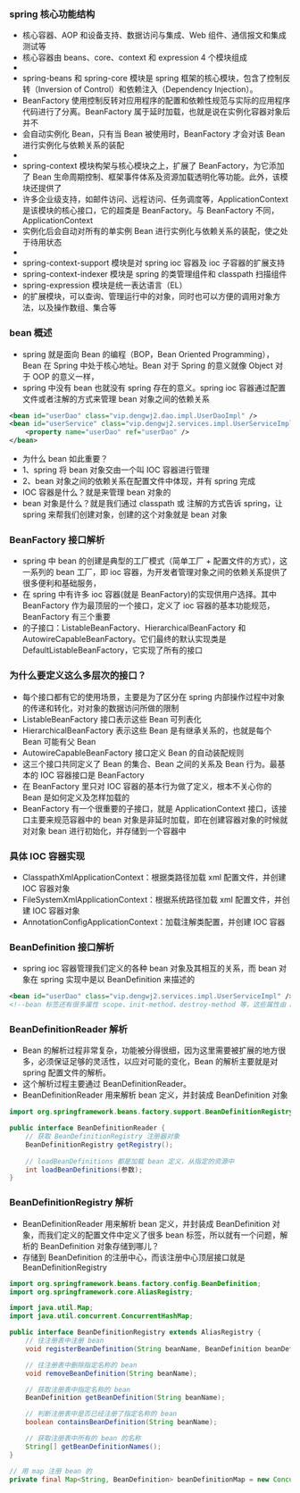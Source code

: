 ### spring 核心功能结构
* 核心容器、AOP 和设备支持、数据访问与集成、Web 组件、通信报文和集成测试等
* 核心容器由 beans、core、context 和 expression 4 个模块组成
* 
* spring-beans 和 spring-core 模块是 spring 框架的核心模块，包含了控制反转（Inversion of Control）和依赖注入（Dependency Injection）。
* BeanFactory 使用控制反转对应用程序的配置和依赖性规范与实际的应用程序代码进行了分离。BeanFactory 属于延时加载，也就是说在实例化容器对象后并不
* 会自动实例化 Bean，只有当 Bean 被使用时，BeanFactory 才会对该 Bean 进行实例化与依赖关系的装配
* 
* spring-context 模块构架与核心模块之上，扩展了 BeanFactory，为它添加了 Bean 生命周期控制、框架事件体系及资源加载透明化等功能。此外，该模块还提供了
* 许多企业级支持，如邮件访问、远程访问、任务调度等，ApplicationContext 是该模块的核心接口，它的超类是 BeanFactory。与 BeanFactory 不同，ApplicationContext
* 实例化后会自动对所有的单实例 Bean 进行实例化与依赖关系的装配，使之处于待用状态
*  
* spring-context-support 模块是对 spring ioc 容器及 ioc 子容器的扩展支持
* spring-context-indexer 模块是 spring 的类管理组件和 classpath 扫描组件
* spring-expression 模块是统一表达语言（EL）
* 的扩展模块，可以查询、管理运行中的对象，同时也可以方便的调用对象方法，以及操作数组、集合等

### bean 概述
* spring 就是面向 Bean 的编程（BOP，Bean Oriented Programming），Bean 在 Spring 中处于核心地址。Bean 对于 Spring 的意义就像 Object 对于 OOP 的意义一样，
* spring 中没有 bean 也就没有 spring 存在的意义。spring ioc 容器通过配置文件或者注解的方式来管理 bean 对象之间的依赖关系
```xml
<bean id="userDao" class="vip.dengwj2.dao.impl.UserDaoImpl" />
<bean id="userService" class="vip.dengwj2.services.impl.UserServiceImpl">
    <property name="userDao" ref="userDao" />
</bean>
```
* 为什么 bean 如此重要？
* 1、spring 将 bean 对象交由一个叫 IOC 容器进行管理
* 2、bean 对象之间的依赖关系在配置文件中体现，并有 spring 完成
* IOC 容器是什么？就是来管理 bean 对象的
* bean 对象是什么？就是我们通过 classpath 或 注解的方式告诉 spring，让 spring 来帮我们创建对象，创建的这个对象就是 bean 对象

### BeanFactory 接口解析
* spring 中 bean 的创建是典型的工厂模式（简单工厂 + 配置文件的方式），这一系列的 bean 工厂，即 ioc 容器，为开发者管理对象之间的依赖关系提供了很多便利和基础服务，
* 在 spring 中有许多 ioc 容器(就是 BeanFactory)的实现供用户选择。其中 BeanFactory 作为最顶层的一个接口，定义了 ioc 容器的基本功能规范，BeanFactory 有三个重要
* 的子接口：ListableBeanFactory、HierarchicalBeanFactory 和 AutowireCapableBeanFactory。它们最终的默认实现类是 DefaultListableBeanFactory，它实现了所有的接口

### 为什么要定义这么多层次的接口？
* 每个接口都有它的使用场景，主要是为了区分在 spring 内部操作过程中对象的传递和转化，对对象的数据访问所做的限制
* ListableBeanFactory 接口表示这些 Bean 可列表化
* HierarchicalBeanFactory 表示这些 Bean 是有继承关系的，也就是每个 Bean 可能有父 Bean
* AutowireCapableBeanFactory 接口定义 Bean 的自动装配规则
* 这三个接口共同定义了 Bean 的集合、Bean 之间的关系及 Bean 行为。最基本的 IOC 容器接口是 BeanFactory
* 在 BeanFactory 里只对 IOC 容器的基本行为做了定义，根本不关心你的 Bean 是如何定义及怎样加载的
* BeanFactory 有一个很重要的子接口，就是 ApplicationContext 接口，该接口主要来规范容器中的 bean 对象是非延时加载，即在创建容器对象的时候就对对象 bean 进行初始化，并存储到一个容器中

### 具体 IOC 容器实现
* ClasspathXmlApplicationContext：根据类路径加载 xml 配置文件，并创建 IOC 容器对象
* FileSystemXmlApplicationContext：根据系统路径加载 xml 配置文件，并创建 IOC 容器对象
* AnnotationConfigApplicationContext：加载注解类配置，并创建 IOC 容器

### BeanDefinition 接口解析
* spring ioc 容器管理我们定义的各种 bean 对象及其相互的关系，而 bean 对象在 spring 实现中是以 BeanDefinition 来描述的
```xml
<bean id="userDao" class="vip.dengwj2.services.impl.UserServiceImpl" />
<!--bean 标签还有很多属性 scope、init-method、destroy-method 等，这些属性由 BeanDefinition 实现类来实现-->
```

### BeanDefinitionReader 解析
* Bean 的解析过程非常复杂，功能被分得很细，因为这里需要被扩展的地方很多，必须保证足够的灵活性，以应对可能的变化，Bean 的解析主要就是对 spring 配置文件的解析。
* 这个解析过程主要通过 BeanDefinitionReader。
* BeanDefinitionReader 用来解析 bean 定义，并封装成 BeanDefinition 对象

```java
import org.springframework.beans.factory.support.BeanDefinitionRegistry;

public interface BeanDefinitionReader {
    // 获取 BeanDefinitionRegistry 注册器对象
    BeanDefinitionRegistry getRegistry();
    
    // loadBeanDefinitions 都是加载 bean 定义，从指定的资源中
    int loadBeanDefinitions(参数);
}
```

### BeanDefinitionRegistry 解析
* BeanDefinitionReader 用来解析 bean 定义，并封装成 BeanDefinition 对象，而我们定义的配置文件中定义了很多 bean 标签，所以就有一个问题，解析的 BeanDefinition 对象存储到哪儿？
* 存储到 BeanDefinition 的注册中心，而该注册中心顶层接口就是 BeanDefinitionRegistry

```java
import org.springframework.beans.factory.config.BeanDefinition;
import org.springframework.core.AliasRegistry;

import java.util.Map;
import java.util.concurrent.ConcurrentHashMap;

public interface BeanDefinitionRegistry extends AliasRegistry {
    // 往注册表中注册 bean
    void registerBeanDefinition(String beanName, BeanDefinition beanDefinition);

    // 往注册表中删除指定名称的 bean
    void removeBeanDefinition(String beanName);

    // 获取注册表中指定名称的 bean
    BeanDefinition getBeanDefinition(String beanName);

    // 判断注册表中是否已经注册了指定名称的 bean
    boolean containsBeanDefinition(String beanName);

    // 获取注册表中所有的 bean 的名称
    String[] getBeanDefinitionNames();
}

// 用 map 注册 bean 的
private final Map<String, BeanDefinition> beanDefinitionMap = new ConcurrentHashMap<>(256);
```
